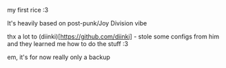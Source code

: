my first rice :3 


It's heavily based on post-punk/Joy Division vibe


thx a lot to (diinki)[https://github.com/diinki] - stole some configs from him and they learned me how to do the stuff :3 


em, it's for now really only a backup
